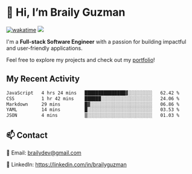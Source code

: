 # 👋 Hi, I’m Braily Guzman
[![wakatime](https://wakatime.com/badge/user/78b9a827-5162-4c58-9330-4ea970cf6de4.svg)](https://wakatime.com/@78b9a827-5162-4c58-9330-4ea970cf6de4)
![](https://komarev.com/ghpvc/?username=brailyguzman)

I'm a **Full-stack Software Engineer** with a passion for building impactful and user-friendly applications.

Feel free to explore my projects and check out my [portfolio](https://braily.dev)!


## My Recent Activity
<!--START_SECTION:waka-->

```txt
JavaScript   4 hrs 24 mins   ███████████████▓░░░░░░░░░   62.42 %
CSS          1 hr 42 mins    ██████░░░░░░░░░░░░░░░░░░░   24.06 %
Markdown     29 mins         █▓░░░░░░░░░░░░░░░░░░░░░░░   06.86 %
YAML         14 mins         █░░░░░░░░░░░░░░░░░░░░░░░░   03.53 %
JSON         4 mins          ▒░░░░░░░░░░░░░░░░░░░░░░░░   01.03 %
```

<!--END_SECTION:waka-->

## 📫 Contact
📧 Email: brailydev@gmail.com

🔗 LinkedIn: https://linkedin.com/in/brailyguzman
